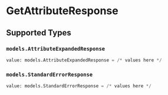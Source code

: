 # GetAttributeResponse


## Supported Types

### `models.AttributeExpandedResponse`

```python
value: models.AttributeExpandedResponse = /* values here */
```

### `models.StandardErrorResponse`

```python
value: models.StandardErrorResponse = /* values here */
```

